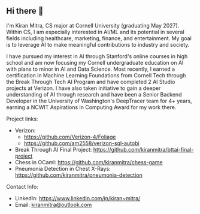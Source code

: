 ## Hi there 👋
I'm Kiran Mitra, CS major at Cornell University (graduating May 2027). Within CS, I am especially interested in AI/ML and its potential in several fields including healthcare, marketing, finance, and entertainment. My goal is to leverage AI to make meaningful contributions to industry and society.

I have pursued my interest in AI through Stanford's online courses in high school and am now focusing my Cornell undergraduate education on AI with plans to minor in AI and Data Science. Most recently, I earned a certification in Machine Learning Foundations from Cornell Tech through the Break Through Tech AI Program and have completed 2 AI Studio projects at Verizon. I have also taken initiative to gain a deeper understanding of AI through research and have been a Senior Backend Developer in the University of Washington's DeepTracer team for 4+ years, earning a NCWIT Aspirations in Computing Award for my work there.

Project links:
- Verizon:
  - https://github.com/Verizon-4/Foliage
  - https://github.com/am2558/verizon-sql-autobi
- Break Through AI Final Project: https://github.com/kiranmitra/bttai-final-project
- Chess in OCaml: https://github.com/kiranmitra/chess-game
- Pneumonia Detection in Chest X-Rays: https://github.com/kiranmitra/pneumonia-detection

Contact Info:
- LinkedIn: https://www.linkedin.com/in/kiran~mitra/ 
- Email: kiranmitra@outlook.com


<!--
**kiranmitra/kiranmitra** is a ✨ _special_ ✨ repository because its `README.md` (this file) appears on your GitHub profile.

Here are some ideas to get you started:

- 🔭 I’m currently working on ...
- 🌱 I’m currently learning ...
- 👯 I’m looking to collaborate on ...
- 🤔 I’m looking for help with ...
- 💬 Ask me about ...
- 📫 How to reach me: ...
- 😄 Pronouns: ...
- ⚡ Fun fact: ...
-->
